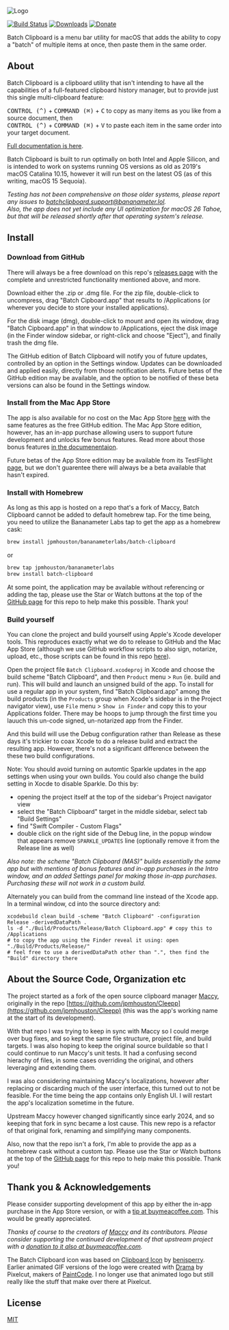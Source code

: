 <img src="https://batchclipboard.bananameter.lol/img/banner.png" alt="Logo"/>

[![Build Status](https://github.com/jpmhouston/Batch-Clipboard/actions/workflows/build.yml/badge.svg)](https://github.com/jpmhouston/Batch-Clipboard/actions/workflows/build.yml)
[![Downloads](https://img.shields.io/github/downloads/jpmhouston/Batch-Clipboard/total.svg)](https://github.com/jpmhouston/Batch-Clipboard/releases/latest)
[![Donate](https://img.shields.io/badge/buy%20me%20a%20coffee-donate-yellow.svg)](https://www.buymeacoffee.com/bananameterlabs)

Batch Clipboard is a menu bar utility for macOS that adds the ability to copy a "batch" of
multiple items at once, then paste them in the same order.

## About

Batch Clipboard is a clipboard utility that isn't intending to have all
the capabilities of a full-featured clipboard history manager, but to provide
just this single multi-clipboard feature:

<kbd>CONTROL (^)</kbd> + <kbd>COMMAND (⌘)</kbd> + <kbd>C</kbd> to copy as many items as
you like from a source document, then  
<kbd>CONTROL (^)</kbd> + <kbd>COMMAND (⌘)</kbd> + <kbd>V</kbd> to paste each item in the
same order into your target document.

[Full documentation is here](https://batchclipboard.bananameter.lol).

Batch Clipboard is built to run optimally on both Intel and Apple Silicon, and is intended
to work on systems running OS versions as old as 2019's macOS Catalina 10.15, however it
will run best on the latest OS (as of this writing, macOS 15 Sequoia).

_Testing has not been comprehensive on those older systems, please report any issues to
[batchclipboard.support@bananameter.lol](mailto:batchclipboard.support@bananameter.lol).  
Also, the app does not yet include any UI optimization for macOS 26 Tahoe, but that will be
released shortly after that operating system's release._

## Install

### Download from GitHub

There will always be a free download on this repo's
[releases page](https://github.com/jpmhouston/Batch-Clipboard/releases/latest) with the
complete and unrestricted functionality mentioned above, and more.

Download either the .zip or .dmg file. For the zip file, double-click to uncompress, drag
"Batch Cipboard.app" that results to /Applications (or wherever you decide to store your
installed applications).

For the disk image (dmg), double-click to mount and open its window, drag "Batch Cipboard.app"
in that window to /Applications, eject the disk image (in the Finder window sidebar, or
right-click and choose "Eject"), and finally trash the dmg file.

The GitHub edition of Batch Clipboard will notify you of future updates, controlled by an
option in the Settings window. Updates can be downloaded and applied easily, directly
from those notification alerts.
Future betas of the GitHub edition may be available, and the option to be notified of these
beta versions can also be found in the Settings window.

### Install from the Mac App Store

The app is also available for no cost on the Mac App Store
[here](https://apps.apple.com/app/batch-clipboard/id6695729238) with the same features as
the free GitHub edition. The Mac App Store edition, however, has an in-app purchase allowing
users to support future development and unlocks few bonus features. Read more about those
bonus features [in the documenentaion](https://batchclipboard.bananameter.lol/App-Store-Version-Differences/).

Future betas of the App Store edition may be available from its TestFlight
[page](ttps://testflight.apple.com/join/epg3cusH), but we don't guarentee there will always
be a beta available that hasn't expired.

### Install with Homebrew

As long as this app is hosted on a repo that's a fork of Maccy, Batch Clipboard cannot be
added to default homebrew tap. For the time being, you need to utilize the Bananameter Labs
tap to get the app as a homebrew cask:

```bash
brew install jpmhouston/bananameterlabs/batch-clipboard
```

or

```bash
brew tap jpmhouston/bananameterlabs
brew install batch-clipboard
```

At some point, the application may be available without referencing or adding the tap,
please use the Star or Watch buttons at the top of the [GitHub page](https://github.com/jpmhouston/Batch-Clipboard)
for this repo to help make this possible. Thank you!

### Build yourself

You can clone the project and build yourself using Apple's Xcode developer tools. This
reproduces exactly what we do to release to GitHub and the Mac App Store (although we
use GitHub workflow scripts to also sign, notarize, upload, etc., those scripts can be
found in this repo [here](https://github.com/jpmhouston/Batch-Clipboard/tree/main/.github/workflows)).

Open the project file `Batch Clipboard.xcodeproj` in Xcode and choose the build scheme
"Batch Clipboard", and then `Product` menu > `Run` (ie. build and run). This will build
and launch an unsigned build of the app. To install for use a regular app in your system,
find "Batch Clipboard.app" among the build products (in the `Products` group when
Xcode's sidebar is in the Project navigator view), use `File` menu > `Show in Finder`
and copy this to your Applications folder. There may be hoops to jump through the first
time you lauuch this un-code signed, un-notarized app from the Finder.

And this build will use the Debug configuration rather than Release as these days it's
trickier to coax Xcode to do a release build and extract the resulting app. However,
there's not a significant difference between the these two build configurations.

Note: You should avoid turning on automtic Sparkle updates in the app settings when
using your own builds. You could also change the build setting in Xocde to disable Sparkle.
Do this by:

- opening the project itself at the top of the sidebar's Project navigator view
- select the "Batch Clipboard" target in the middle sidebar, select tab "Build Settings"
- find "Swift Compiler - Custom Flags"
- double click on the right side of the Debug line, in the popup window that appears
  remove `SPARKLE_UPDATES` line (optionally remove it from the Release line as well)

_Also note: the scheme "Batch Clipboard (MAS)" builds essentially the same app but with
mentions of bonus features and in-app purchases in the Intro window, and an added
Settings panel for making those in-app purchases. Purchasing these will not work in a
custom build._

Alternately you can build from the command line instead of the Xcode app. In a terminal
window, cd into the source directory and:

    xcodebuild clean build -scheme "Batch Clipboard" -configuration Release -derivedDataPath .
    ls -d "./Build/Products/Release/Batch Clipboard.app" # copy this to /Applications
    # to copy the app using the Finder reveal it using: open "./Build/Products/Release/"
    # feel free to use a derivedDataPath other than ".", then find the "Build" directory there

## About the Source Code, Organization etc

The project started as a fork of the open source clipboard manager [Maccy](https://maccy.app),
originally in the repo [https://github.com/jpmhouston/Cleepp](https://github.com/jpmhouston/Cleepp)
(this was the app's working name at the start of its development).

With that repo I was trying to keep in sync with Maccy so I could merge over bug fixes,
and so kept the same file structure, project file, and build targets.
I was also hoping to keep the original source buildable so that I could continue to run
Maccy's unit tests. It had a confusing second hierachy of files, in some cases overriding
the original, and others leveraging and extending them.

I was also considering maintaining Maccy's localizations, however after replacing or
discarding much of the user interface, this turned out to not be feasible. For the time
being the app contains only English UI. I will restart the app's localization sometime
in the future.

Upstream Maccy however changed significantly since early 2024, and so keeping that fork
in sync became a lost cause. This new repo is a refactor of that original fork, renaming
and simplifying many components.

Also, now that the repo isn't a fork, I'm able to provide the app as a homebrew cask
without a custom tap. Please use the Star or Watch buttons at the top of the
[GitHub page](https://github.com/jpmhouston/Batch-Clipboard) for this repo to help make
this possible. Thank you!


## Thank you & Acknowledgements

Please consider supporting development of this app by either the in-app purchase in the
App Store version, or with a [tip at buymeacoffee.com](https://www.buymeacoffee.com/bananameterlabs).
This would be greatly appreciated.

_Thanks of course to the creators of [Maccy](https://maccy.app) and its contributors. 
Please consider supporting the continued development of that upstream project with a
[donation to it also at buymeacoffee.com](https://www.buymeacoffee.com/p0deje)._

The Batch Clipboard icon was based on [Clipboard Icon](https://icon-icons.com/icon/clipboard/50424)
by [benjsperry](https://icon-icons.com/users/SIspiIUR5Ovh9CSybjNDC/icon-sets/).
Earlier animated GIF versions of the logo were created with [Drama](www.drama.app)
by Pixelcut, makers of [PaintCode](https://paintcode.app). I no longer use that animated
logo but still really like the stuff that make over there at Pixelcut. 

## License

[MIT](./LICENSE)
